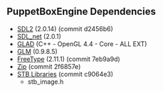 ## PuppetBoxEngine Dependencies
- [SDL2](https://www.libsdl.org/download-2.0.php) (2.0.14) (commit d2456b6)
- [SDL_net](https://www.libsdl.org/projects/SDL_net/) (2.0.1)
- [GLAD](https://glad.dav1d.de/) (C++ - OpenGL 4.4 - Core - ALL EXT)
- [GLM](https://glm.g-truc.net/0.9.8/index.html) (0.9.8.5)
- [FreeType](https://freetype.org/) (2.11.1) (commit 7eb9a9d)
- [Zip](https://github.com/kuba--/zip) (commit 2f6857e)
- [STB Libraries](https://github.com/nothings/stb) (commit c9064e3)
  - stb_image.h